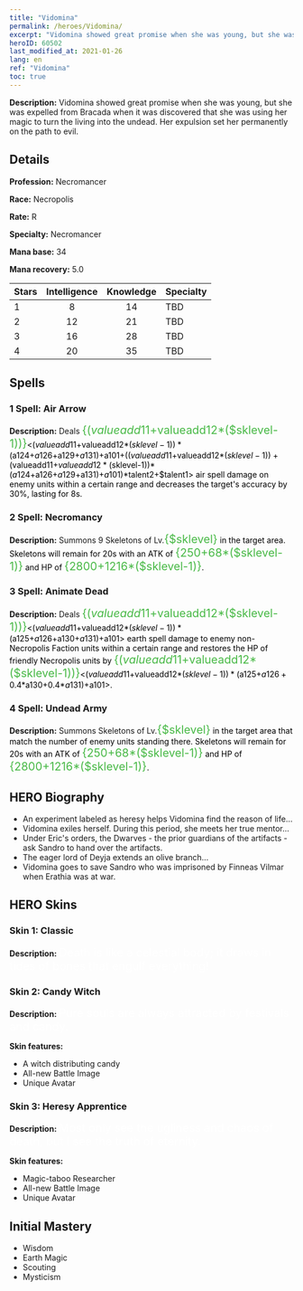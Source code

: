 ```yaml
---
title: "Vidomina"
permalink: /heroes/Vidomina/
excerpt: "Vidomina showed great promise when she was young, but she was expelled from Bracada when it was discovered that she was using her magic to turn the living into the undead. Her expulsion set her permanently on the path to evil. "
heroID: 60502
last_modified_at: 2021-01-26
lang: en
ref: "Vidomina"
toc: true
---
```

 **Description:** Vidomina showed great promise when she was young, but she was expelled from Bracada when it was discovered that she was using her magic to turn the living into the undead. Her expulsion set her permanently on the path to evil. 
## Details
 **Profession:** Necromancer

 **Race:** Necropolis

 **Rate:** R

 **Specialty:** Necromancer

 **Mana base:** 34

 **Mana recovery:** 5.0


  | Stars   |  Intelligence  |    Knowledge   |      Specialty     |
  |---------|:---------------:|:---------------:|--------------------|
  |    1    | 8 | 14 | TBD |
  |    2    | 12 | 21 | TBD |
  |    3    | 16 | 28 | TBD |
  |    4    | 20 | 35 | TBD |

## Spells
### 1 Spell: Air Arrow
 **Description:** Deals <span style="color: #48b946;font-size:20px">{($valueadd11+$valueadd12*($sklevel-1))}</span><span style="color: black"><($valueadd11+$valueadd12*($sklevel-1))*($a124+$a126+$a129+$a131)+$a101+(($valueadd11+$valueadd12*($sklevel-1))+($valueadd11+$valueadd12*($sklevel-1))*($a124+$a126+$a129+$a131)+$a101)*$talent2+$talent1> air spell damage on enemy units within a certain range and decreases the target's accuracy by 30%, lasting for 8s.

### 2 Spell: Necromancy
 **Description:** Summons 9 Skeletons of Lv.<span style="color: #48b946;font-size:20px">{$sklevel}</span><span style="color: black"> in the target area. Skeletons will remain for 20s with an ATK of <span style="color: #48b946;font-size:20px">{250+68*($sklevel-1)}</span><span style="color: black"> and HP of <span style="color: #48b946;font-size:20px">{2800+1216*($sklevel-1)}</span><span style="color: black">.

### 3 Spell: Animate Dead
 **Description:** Deals <span style="color: #48b946;font-size:20px">{($valueadd11+$valueadd12*($sklevel-1))}</span><span style="color: black"><($valueadd11+$valueadd12*($sklevel-1))*($a125+$a126+$a130+$a131)+$a101> earth spell damage to enemy non-Necropolis Faction units within a certain range and restores the HP of friendly Necropolis units by <span style="color: #48b946;font-size:20px">{($valueadd11+$valueadd12*($sklevel-1))}</span><span style="color: black"><($valueadd11+$valueadd12*($sklevel-1))*($a125+$a126+0.4*$a130+0.4*$a131)+$a101>.

### 4 Spell: Undead Army
 **Description:** Summons Skeletons of Lv.<span style="color: #48b946;font-size:20px">{$sklevel}</span><span style="color: black"> in the target area that match the number of enemy units standing there. Skeletons will remain for 20s with an ATK of <span style="color: #48b946;font-size:20px">{250+68*($sklevel-1)}</span><span style="color: black"> and HP of <span style="color: #48b946;font-size:20px">{2800+1216*($sklevel-1)}</span><span style="color: black">.


## HERO Biography
   - An experiment labeled as heresy helps Vidomina find the reason of life...
   - Vidomina exiles herself. During this period, she meets her true mentor...
   - Under Eric's orders, the Dwarves - the prior guardians of the artifacts - ask Sandro to hand over the artifacts.
   - The eager lord of Deyja extends an olive branch...
   - Vidomina goes to save Sandro who was imprisoned by Finneas Vilmar when Erathia was at war.

## HERO Skins
### Skin 1: **Classic**

 **Description:** <span style="color: #ffffff;font-size:20px">Death is like a celestial body; it draws in tides of bones that engulf everything! </span>


### Skin 2: **Candy Witch**

 **Description:** <span style="color: #ffffff;font-size:20px">Pure souls are always attracted by festivals and candy.</span>

 **Skin features:** 

   - A witch distributing candy
   - All-new Battle Image
   - Unique Avatar

### Skin 3: **Heresy Apprentice**

 **Description:** <span style="color: #ffffff;font-size:20px">Most only see the ugliness and chaos of death, but I see the truth of eternity.</span>

 **Skin features:** 

   - Magic-taboo Researcher
   - All-new Battle Image
   - Unique Avatar


## Initial Mastery
   - Wisdom
   - Earth Magic
   - Scouting
   - Mysticism
